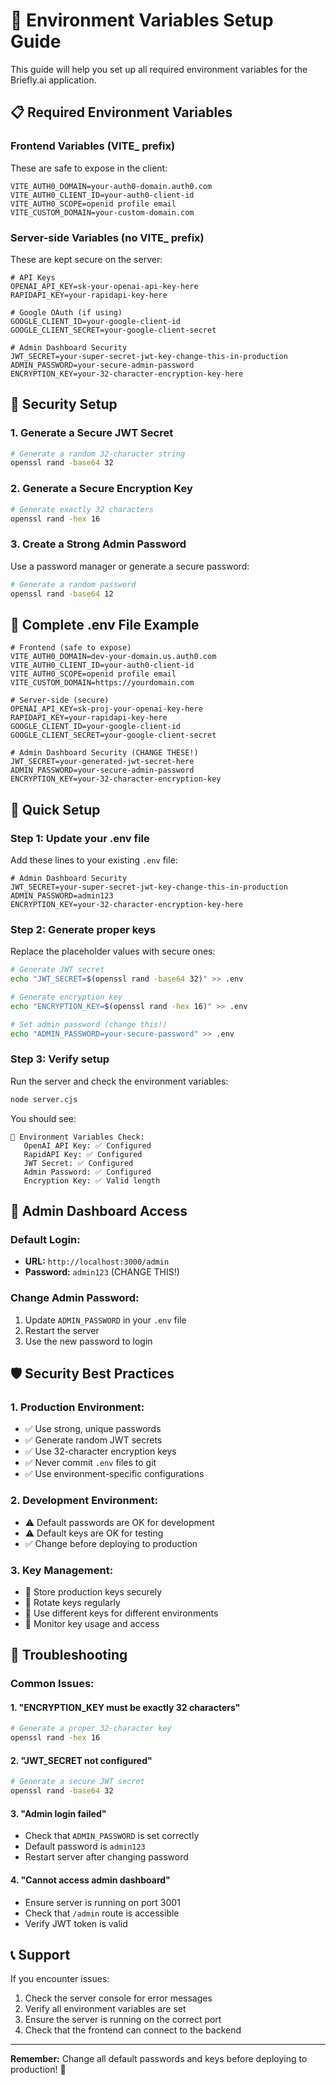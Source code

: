 # 🔧 Environment Variables Setup Guide

This guide will help you set up all required environment variables for the Briefly.ai application.

## 📋 Required Environment Variables

### **Frontend Variables (VITE_ prefix)**
These are safe to expose in the client:

```env
VITE_AUTH0_DOMAIN=your-auth0-domain.auth0.com
VITE_AUTH0_CLIENT_ID=your-auth0-client-id
VITE_AUTH0_SCOPE=openid profile email
VITE_CUSTOM_DOMAIN=your-custom-domain.com
```

### **Server-side Variables (no VITE_ prefix)**
These are kept secure on the server:

```env
# API Keys
OPENAI_API_KEY=sk-your-openai-api-key-here
RAPIDAPI_KEY=your-rapidapi-key-here

# Google OAuth (if using)
GOOGLE_CLIENT_ID=your-google-client-id
GOOGLE_CLIENT_SECRET=your-google-client-secret

# Admin Dashboard Security
JWT_SECRET=your-super-secret-jwt-key-change-this-in-production
ADMIN_PASSWORD=your-secure-admin-password
ENCRYPTION_KEY=your-32-character-encryption-key-here
```

## 🔐 Security Setup

### **1. Generate a Secure JWT Secret**
```bash
# Generate a random 32-character string
openssl rand -base64 32
```

### **2. Generate a Secure Encryption Key**
```bash
# Generate exactly 32 characters
openssl rand -hex 16
```

### **3. Create a Strong Admin Password**
Use a password manager or generate a secure password:
```bash
# Generate a random password
openssl rand -base64 12
```

## 📝 Complete .env File Example

```env
# Frontend (safe to expose)
VITE_AUTH0_DOMAIN=dev-your-domain.us.auth0.com
VITE_AUTH0_CLIENT_ID=your-auth0-client-id
VITE_AUTH0_SCOPE=openid profile email
VITE_CUSTOM_DOMAIN=https://yourdomain.com

# Server-side (secure)
OPENAI_API_KEY=sk-proj-your-openai-key-here
RAPIDAPI_KEY=your-rapidapi-key-here
GOOGLE_CLIENT_ID=your-google-client-id
GOOGLE_CLIENT_SECRET=your-google-client-secret

# Admin Dashboard Security (CHANGE THESE!)
JWT_SECRET=your-generated-jwt-secret-here
ADMIN_PASSWORD=your-secure-admin-password
ENCRYPTION_KEY=your-32-character-encryption-key
```

## 🚀 Quick Setup

### **Step 1: Update your .env file**
Add these lines to your existing `.env` file:

```env
# Admin Dashboard Security
JWT_SECRET=your-super-secret-jwt-key-change-this-in-production
ADMIN_PASSWORD=admin123
ENCRYPTION_KEY=your-32-character-encryption-key-here
```

### **Step 2: Generate proper keys**
Replace the placeholder values with secure ones:

```bash
# Generate JWT secret
echo "JWT_SECRET=$(openssl rand -base64 32)" >> .env

# Generate encryption key
echo "ENCRYPTION_KEY=$(openssl rand -hex 16)" >> .env

# Set admin password (change this!)
echo "ADMIN_PASSWORD=your-secure-password" >> .env
```

### **Step 3: Verify setup**
Run the server and check the environment variables:

```bash
node server.cjs
```

You should see:
```
🔧 Environment Variables Check:
   OpenAI API Key: ✅ Configured
   RapidAPI Key: ✅ Configured
   JWT Secret: ✅ Configured
   Admin Password: ✅ Configured
   Encryption Key: ✅ Valid length
```

## 🔑 Admin Dashboard Access

### **Default Login:**
- **URL:** `http://localhost:3000/admin`
- **Password:** `admin123` (CHANGE THIS!)

### **Change Admin Password:**
1. Update `ADMIN_PASSWORD` in your `.env` file
2. Restart the server
3. Use the new password to login

## 🛡️ Security Best Practices

### **1. Production Environment:**
- ✅ Use strong, unique passwords
- ✅ Generate random JWT secrets
- ✅ Use 32-character encryption keys
- ✅ Never commit `.env` files to git
- ✅ Use environment-specific configurations

### **2. Development Environment:**
- ⚠️ Default passwords are OK for development
- ⚠️ Default keys are OK for testing
- ✅ Change before deploying to production

### **3. Key Management:**
- 🔐 Store production keys securely
- 🔐 Rotate keys regularly
- 🔐 Use different keys for different environments
- 🔐 Monitor key usage and access

## 🚨 Troubleshooting

### **Common Issues:**

#### **1. "ENCRYPTION_KEY must be exactly 32 characters"**
```bash
# Generate a proper 32-character key
openssl rand -hex 16
```

#### **2. "JWT_SECRET not configured"**
```bash
# Generate a secure JWT secret
openssl rand -base64 32
```

#### **3. "Admin login failed"**
- Check that `ADMIN_PASSWORD` is set correctly
- Default password is `admin123`
- Restart server after changing password

#### **4. "Cannot access admin dashboard"**
- Ensure server is running on port 3001
- Check that `/admin` route is accessible
- Verify JWT token is valid

## 📞 Support

If you encounter issues:
1. Check the server console for error messages
2. Verify all environment variables are set
3. Ensure the server is running on the correct port
4. Check that the frontend can connect to the backend

---

**Remember:** Change all default passwords and keys before deploying to production! 🔐 